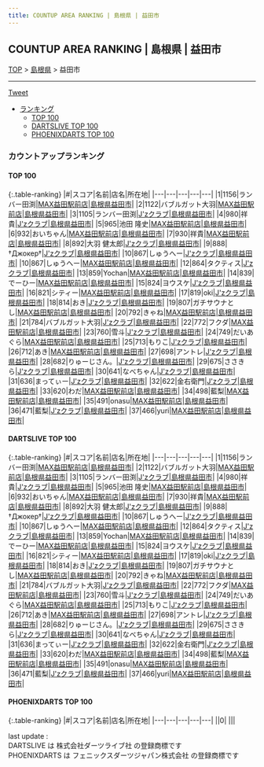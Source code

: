 ```yaml
---
title: COUNTUP AREA RANKING | 島根県 | 益田市
---
```

## COUNTUP AREA RANKING | 島根県 | 益田市

[TOP](/darts/rank/) > [島根県](/darts/rank/島根県/) > 益田市

___

<a href="https://twitter.com/share?ref_src=twsrc%5Etfw" data-text="COUNTUP AREA RANKING | 島根県益田市" class="twitter-share-button" data-hashtags="DARTSLIVE,PHOENIXDARTS,darts,ダーツ" data-show-count="false">Tweet</a>

* [ランキング](#カウントアップランキング)
    * [TOP 100](#top-100)
    * [DARTSLIVE TOP 100](#dartslive-top-100)
    * [PHOENIXDARTS TOP 100](#phoenixdarts-top-100)

### カウントアップランキング

#### TOP 100



{:.table-ranking}
|#|スコア|名前|店名|所在地|
|---|---|---|---|---|
|1|1156|<span class="rank-name-dl">ランバー田渕</span>|<a href="https://search.dartslive.com/jp/shop/f89d26ee6e9dab0a28032249b44395af">MAX益田駅前店</a>|<a href="/darts/rank/島根県/益田市">島根県益田市</a>|
|2|1122|<span class="rank-name-dl">バブルガット大羽</span>|<a href="https://search.dartslive.com/jp/shop/f89d26ee6e9dab0a28032249b44395af">MAX益田駅前店</a>|<a href="/darts/rank/島根県/益田市">島根県益田市</a>|
|3|1105|<span class="rank-name-dl">ランバー田渕</span>|<a href="https://search.dartslive.com/jp/shop/4002e01e8b909f335f9f3321c1147265">J'zクラブ</a>|<a href="/darts/rank/島根県/益田市">島根県益田市</a>|
|4|980|<span class="rank-name-dl">祥貴</span>|<a href="https://search.dartslive.com/jp/shop/4002e01e8b909f335f9f3321c1147265">J'zクラブ</a>|<a href="/darts/rank/島根県/益田市">島根県益田市</a>|
|5|965|<span class="rank-name-dl">池田 隆史</span>|<a href="https://search.dartslive.com/jp/shop/f89d26ee6e9dab0a28032249b44395af">MAX益田駅前店</a>|<a href="/darts/rank/島根県/益田市">島根県益田市</a>|
|6|932|<span class="rank-name-dl">おいちゃん</span>|<a href="https://search.dartslive.com/jp/shop/f89d26ee6e9dab0a28032249b44395af">MAX益田駅前店</a>|<a href="/darts/rank/島根県/益田市">島根県益田市</a>|
|7|930|<span class="rank-name-dl">祥貴</span>|<a href="https://search.dartslive.com/jp/shop/f89d26ee6e9dab0a28032249b44395af">MAX益田駅前店</a>|<a href="/darts/rank/島根県/益田市">島根県益田市</a>|
|8|892|<span class="rank-name-dl">大羽 健太郎</span>|<a href="https://search.dartslive.com/jp/shop/4002e01e8b909f335f9f3321c1147265">J'zクラブ</a>|<a href="/darts/rank/島根県/益田市">島根県益田市</a>|
|9|888|<span class="rank-name-dl">†Джокер†</span>|<a href="https://search.dartslive.com/jp/shop/4002e01e8b909f335f9f3321c1147265">J'zクラブ</a>|<a href="/darts/rank/島根県/益田市">島根県益田市</a>|
|10|867|<span class="rank-name-dl">しゅうへー</span>|<a href="https://search.dartslive.com/jp/shop/4002e01e8b909f335f9f3321c1147265">J'zクラブ</a>|<a href="/darts/rank/島根県/益田市">島根県益田市</a>|
|10|867|<span class="rank-name-dl">しゅうへー</span>|<a href="https://search.dartslive.com/jp/shop/f89d26ee6e9dab0a28032249b44395af">MAX益田駅前店</a>|<a href="/darts/rank/島根県/益田市">島根県益田市</a>|
|12|864|<span class="rank-name-dl">タクティス</span>|<a href="https://search.dartslive.com/jp/shop/4002e01e8b909f335f9f3321c1147265">J'zクラブ</a>|<a href="/darts/rank/島根県/益田市">島根県益田市</a>|
|13|859|<span class="rank-name-dl">Yochan</span>|<a href="https://search.dartslive.com/jp/shop/f89d26ee6e9dab0a28032249b44395af">MAX益田駅前店</a>|<a href="/darts/rank/島根県/益田市">島根県益田市</a>|
|14|839|<span class="rank-name-dl">でーひー</span>|<a href="https://search.dartslive.com/jp/shop/f89d26ee6e9dab0a28032249b44395af">MAX益田駅前店</a>|<a href="/darts/rank/島根県/益田市">島根県益田市</a>|
|15|824|<span class="rank-name-dl">ヨウスケ</span>|<a href="https://search.dartslive.com/jp/shop/4002e01e8b909f335f9f3321c1147265">J'zクラブ</a>|<a href="/darts/rank/島根県/益田市">島根県益田市</a>|
|16|821|<span class="rank-name-dl">シティー</span>|<a href="https://search.dartslive.com/jp/shop/f89d26ee6e9dab0a28032249b44395af">MAX益田駅前店</a>|<a href="/darts/rank/島根県/益田市">島根県益田市</a>|
|17|819|<span class="rank-name-dl">oki</span>|<a href="https://search.dartslive.com/jp/shop/4002e01e8b909f335f9f3321c1147265">J'zクラブ</a>|<a href="/darts/rank/島根県/益田市">島根県益田市</a>|
|18|814|<span class="rank-name-dl">おき</span>|<a href="https://search.dartslive.com/jp/shop/4002e01e8b909f335f9f3321c1147265">J'zクラブ</a>|<a href="/darts/rank/島根県/益田市">島根県益田市</a>|
|19|807|<span class="rank-name-dl">ガチサウナとし</span>|<a href="https://search.dartslive.com/jp/shop/f89d26ee6e9dab0a28032249b44395af">MAX益田駅前店</a>|<a href="/darts/rank/島根県/益田市">島根県益田市</a>|
|20|792|<span class="rank-name-dl">きゃね</span>|<a href="https://search.dartslive.com/jp/shop/f89d26ee6e9dab0a28032249b44395af">MAX益田駅前店</a>|<a href="/darts/rank/島根県/益田市">島根県益田市</a>|
|21|784|<span class="rank-name-dl">バブルガット大羽</span>|<a href="https://search.dartslive.com/jp/shop/4002e01e8b909f335f9f3321c1147265">J'zクラブ</a>|<a href="/darts/rank/島根県/益田市">島根県益田市</a>|
|22|772|<span class="rank-name-dl">フクダ</span>|<a href="https://search.dartslive.com/jp/shop/f89d26ee6e9dab0a28032249b44395af">MAX益田駅前店</a>|<a href="/darts/rank/島根県/益田市">島根県益田市</a>|
|23|760|<span class="rank-name-dl">雪斗</span>|<a href="https://search.dartslive.com/jp/shop/4002e01e8b909f335f9f3321c1147265">J'zクラブ</a>|<a href="/darts/rank/島根県/益田市">島根県益田市</a>|
|24|749|<span class="rank-name-dl">だいあぐら</span>|<a href="https://search.dartslive.com/jp/shop/f89d26ee6e9dab0a28032249b44395af">MAX益田駅前店</a>|<a href="/darts/rank/島根県/益田市">島根県益田市</a>|
|25|713|<span class="rank-name-dl">もりこ</span>|<a href="https://search.dartslive.com/jp/shop/4002e01e8b909f335f9f3321c1147265">J'zクラブ</a>|<a href="/darts/rank/島根県/益田市">島根県益田市</a>|
|26|712|<span class="rank-name-dl">あき</span>|<a href="https://search.dartslive.com/jp/shop/f89d26ee6e9dab0a28032249b44395af">MAX益田駅前店</a>|<a href="/darts/rank/島根県/益田市">島根県益田市</a>|
|27|698|<span class="rank-name-dl">アントレ</span>|<a href="https://search.dartslive.com/jp/shop/4002e01e8b909f335f9f3321c1147265">J'zクラブ</a>|<a href="/darts/rank/島根県/益田市">島根県益田市</a>|
|28|682|<span class="rank-name-dl">りゅーじさん。</span>|<a href="https://search.dartslive.com/jp/shop/4002e01e8b909f335f9f3321c1147265">J'zクラブ</a>|<a href="/darts/rank/島根県/益田市">島根県益田市</a>|
|29|675|<span class="rank-name-dl">ささきら</span>|<a href="https://search.dartslive.com/jp/shop/4002e01e8b909f335f9f3321c1147265">J'zクラブ</a>|<a href="/darts/rank/島根県/益田市">島根県益田市</a>|
|30|641|<span class="rank-name-dl">なべちゃん</span>|<a href="https://search.dartslive.com/jp/shop/4002e01e8b909f335f9f3321c1147265">J'zクラブ</a>|<a href="/darts/rank/島根県/益田市">島根県益田市</a>|
|31|636|<span class="rank-name-dl">まってぃー</span>|<a href="https://search.dartslive.com/jp/shop/4002e01e8b909f335f9f3321c1147265">J'zクラブ</a>|<a href="/darts/rank/島根県/益田市">島根県益田市</a>|
|32|622|<span class="rank-name-dl">金右衛門</span>|<a href="https://search.dartslive.com/jp/shop/4002e01e8b909f335f9f3321c1147265">J'zクラブ</a>|<a href="/darts/rank/島根県/益田市">島根県益田市</a>|
|33|620|<span class="rank-name-dl">わだ</span>|<a href="https://search.dartslive.com/jp/shop/f89d26ee6e9dab0a28032249b44395af">MAX益田駅前店</a>|<a href="/darts/rank/島根県/益田市">島根県益田市</a>|
|34|498|<span class="rank-name-dl">藍梨</span>|<a href="https://search.dartslive.com/jp/shop/f89d26ee6e9dab0a28032249b44395af">MAX益田駅前店</a>|<a href="/darts/rank/島根県/益田市">島根県益田市</a>|
|35|491|<span class="rank-name-dl">onasu</span>|<a href="https://search.dartslive.com/jp/shop/f89d26ee6e9dab0a28032249b44395af">MAX益田駅前店</a>|<a href="/darts/rank/島根県/益田市">島根県益田市</a>|
|36|471|<span class="rank-name-dl">藍梨</span>|<a href="https://search.dartslive.com/jp/shop/4002e01e8b909f335f9f3321c1147265">J'zクラブ</a>|<a href="/darts/rank/島根県/益田市">島根県益田市</a>|
|37|466|<span class="rank-name-dl">yuri</span>|<a href="https://search.dartslive.com/jp/shop/f89d26ee6e9dab0a28032249b44395af">MAX益田駅前店</a>|<a href="/darts/rank/島根県/益田市">島根県益田市</a>|


#### DARTSLIVE TOP 100



{:.table-ranking}
|#|スコア|名前|店名|所在地|
|---|---|---|---|---|
|1|1156|<span class="rank-name-dl">ランバー田渕</span>|<a href="https://search.dartslive.com/jp/shop/f89d26ee6e9dab0a28032249b44395af">MAX益田駅前店</a>|<a href="/darts/rank/島根県/益田市">島根県益田市</a>|
|2|1122|<span class="rank-name-dl">バブルガット大羽</span>|<a href="https://search.dartslive.com/jp/shop/f89d26ee6e9dab0a28032249b44395af">MAX益田駅前店</a>|<a href="/darts/rank/島根県/益田市">島根県益田市</a>|
|3|1105|<span class="rank-name-dl">ランバー田渕</span>|<a href="https://search.dartslive.com/jp/shop/4002e01e8b909f335f9f3321c1147265">J'zクラブ</a>|<a href="/darts/rank/島根県/益田市">島根県益田市</a>|
|4|980|<span class="rank-name-dl">祥貴</span>|<a href="https://search.dartslive.com/jp/shop/4002e01e8b909f335f9f3321c1147265">J'zクラブ</a>|<a href="/darts/rank/島根県/益田市">島根県益田市</a>|
|5|965|<span class="rank-name-dl">池田 隆史</span>|<a href="https://search.dartslive.com/jp/shop/f89d26ee6e9dab0a28032249b44395af">MAX益田駅前店</a>|<a href="/darts/rank/島根県/益田市">島根県益田市</a>|
|6|932|<span class="rank-name-dl">おいちゃん</span>|<a href="https://search.dartslive.com/jp/shop/f89d26ee6e9dab0a28032249b44395af">MAX益田駅前店</a>|<a href="/darts/rank/島根県/益田市">島根県益田市</a>|
|7|930|<span class="rank-name-dl">祥貴</span>|<a href="https://search.dartslive.com/jp/shop/f89d26ee6e9dab0a28032249b44395af">MAX益田駅前店</a>|<a href="/darts/rank/島根県/益田市">島根県益田市</a>|
|8|892|<span class="rank-name-dl">大羽 健太郎</span>|<a href="https://search.dartslive.com/jp/shop/4002e01e8b909f335f9f3321c1147265">J'zクラブ</a>|<a href="/darts/rank/島根県/益田市">島根県益田市</a>|
|9|888|<span class="rank-name-dl">†Джокер†</span>|<a href="https://search.dartslive.com/jp/shop/4002e01e8b909f335f9f3321c1147265">J'zクラブ</a>|<a href="/darts/rank/島根県/益田市">島根県益田市</a>|
|10|867|<span class="rank-name-dl">しゅうへー</span>|<a href="https://search.dartslive.com/jp/shop/4002e01e8b909f335f9f3321c1147265">J'zクラブ</a>|<a href="/darts/rank/島根県/益田市">島根県益田市</a>|
|10|867|<span class="rank-name-dl">しゅうへー</span>|<a href="https://search.dartslive.com/jp/shop/f89d26ee6e9dab0a28032249b44395af">MAX益田駅前店</a>|<a href="/darts/rank/島根県/益田市">島根県益田市</a>|
|12|864|<span class="rank-name-dl">タクティス</span>|<a href="https://search.dartslive.com/jp/shop/4002e01e8b909f335f9f3321c1147265">J'zクラブ</a>|<a href="/darts/rank/島根県/益田市">島根県益田市</a>|
|13|859|<span class="rank-name-dl">Yochan</span>|<a href="https://search.dartslive.com/jp/shop/f89d26ee6e9dab0a28032249b44395af">MAX益田駅前店</a>|<a href="/darts/rank/島根県/益田市">島根県益田市</a>|
|14|839|<span class="rank-name-dl">でーひー</span>|<a href="https://search.dartslive.com/jp/shop/f89d26ee6e9dab0a28032249b44395af">MAX益田駅前店</a>|<a href="/darts/rank/島根県/益田市">島根県益田市</a>|
|15|824|<span class="rank-name-dl">ヨウスケ</span>|<a href="https://search.dartslive.com/jp/shop/4002e01e8b909f335f9f3321c1147265">J'zクラブ</a>|<a href="/darts/rank/島根県/益田市">島根県益田市</a>|
|16|821|<span class="rank-name-dl">シティー</span>|<a href="https://search.dartslive.com/jp/shop/f89d26ee6e9dab0a28032249b44395af">MAX益田駅前店</a>|<a href="/darts/rank/島根県/益田市">島根県益田市</a>|
|17|819|<span class="rank-name-dl">oki</span>|<a href="https://search.dartslive.com/jp/shop/4002e01e8b909f335f9f3321c1147265">J'zクラブ</a>|<a href="/darts/rank/島根県/益田市">島根県益田市</a>|
|18|814|<span class="rank-name-dl">おき</span>|<a href="https://search.dartslive.com/jp/shop/4002e01e8b909f335f9f3321c1147265">J'zクラブ</a>|<a href="/darts/rank/島根県/益田市">島根県益田市</a>|
|19|807|<span class="rank-name-dl">ガチサウナとし</span>|<a href="https://search.dartslive.com/jp/shop/f89d26ee6e9dab0a28032249b44395af">MAX益田駅前店</a>|<a href="/darts/rank/島根県/益田市">島根県益田市</a>|
|20|792|<span class="rank-name-dl">きゃね</span>|<a href="https://search.dartslive.com/jp/shop/f89d26ee6e9dab0a28032249b44395af">MAX益田駅前店</a>|<a href="/darts/rank/島根県/益田市">島根県益田市</a>|
|21|784|<span class="rank-name-dl">バブルガット大羽</span>|<a href="https://search.dartslive.com/jp/shop/4002e01e8b909f335f9f3321c1147265">J'zクラブ</a>|<a href="/darts/rank/島根県/益田市">島根県益田市</a>|
|22|772|<span class="rank-name-dl">フクダ</span>|<a href="https://search.dartslive.com/jp/shop/f89d26ee6e9dab0a28032249b44395af">MAX益田駅前店</a>|<a href="/darts/rank/島根県/益田市">島根県益田市</a>|
|23|760|<span class="rank-name-dl">雪斗</span>|<a href="https://search.dartslive.com/jp/shop/4002e01e8b909f335f9f3321c1147265">J'zクラブ</a>|<a href="/darts/rank/島根県/益田市">島根県益田市</a>|
|24|749|<span class="rank-name-dl">だいあぐら</span>|<a href="https://search.dartslive.com/jp/shop/f89d26ee6e9dab0a28032249b44395af">MAX益田駅前店</a>|<a href="/darts/rank/島根県/益田市">島根県益田市</a>|
|25|713|<span class="rank-name-dl">もりこ</span>|<a href="https://search.dartslive.com/jp/shop/4002e01e8b909f335f9f3321c1147265">J'zクラブ</a>|<a href="/darts/rank/島根県/益田市">島根県益田市</a>|
|26|712|<span class="rank-name-dl">あき</span>|<a href="https://search.dartslive.com/jp/shop/f89d26ee6e9dab0a28032249b44395af">MAX益田駅前店</a>|<a href="/darts/rank/島根県/益田市">島根県益田市</a>|
|27|698|<span class="rank-name-dl">アントレ</span>|<a href="https://search.dartslive.com/jp/shop/4002e01e8b909f335f9f3321c1147265">J'zクラブ</a>|<a href="/darts/rank/島根県/益田市">島根県益田市</a>|
|28|682|<span class="rank-name-dl">りゅーじさん。</span>|<a href="https://search.dartslive.com/jp/shop/4002e01e8b909f335f9f3321c1147265">J'zクラブ</a>|<a href="/darts/rank/島根県/益田市">島根県益田市</a>|
|29|675|<span class="rank-name-dl">ささきら</span>|<a href="https://search.dartslive.com/jp/shop/4002e01e8b909f335f9f3321c1147265">J'zクラブ</a>|<a href="/darts/rank/島根県/益田市">島根県益田市</a>|
|30|641|<span class="rank-name-dl">なべちゃん</span>|<a href="https://search.dartslive.com/jp/shop/4002e01e8b909f335f9f3321c1147265">J'zクラブ</a>|<a href="/darts/rank/島根県/益田市">島根県益田市</a>|
|31|636|<span class="rank-name-dl">まってぃー</span>|<a href="https://search.dartslive.com/jp/shop/4002e01e8b909f335f9f3321c1147265">J'zクラブ</a>|<a href="/darts/rank/島根県/益田市">島根県益田市</a>|
|32|622|<span class="rank-name-dl">金右衛門</span>|<a href="https://search.dartslive.com/jp/shop/4002e01e8b909f335f9f3321c1147265">J'zクラブ</a>|<a href="/darts/rank/島根県/益田市">島根県益田市</a>|
|33|620|<span class="rank-name-dl">わだ</span>|<a href="https://search.dartslive.com/jp/shop/f89d26ee6e9dab0a28032249b44395af">MAX益田駅前店</a>|<a href="/darts/rank/島根県/益田市">島根県益田市</a>|
|34|498|<span class="rank-name-dl">藍梨</span>|<a href="https://search.dartslive.com/jp/shop/f89d26ee6e9dab0a28032249b44395af">MAX益田駅前店</a>|<a href="/darts/rank/島根県/益田市">島根県益田市</a>|
|35|491|<span class="rank-name-dl">onasu</span>|<a href="https://search.dartslive.com/jp/shop/f89d26ee6e9dab0a28032249b44395af">MAX益田駅前店</a>|<a href="/darts/rank/島根県/益田市">島根県益田市</a>|
|36|471|<span class="rank-name-dl">藍梨</span>|<a href="https://search.dartslive.com/jp/shop/4002e01e8b909f335f9f3321c1147265">J'zクラブ</a>|<a href="/darts/rank/島根県/益田市">島根県益田市</a>|
|37|466|<span class="rank-name-dl">yuri</span>|<a href="https://search.dartslive.com/jp/shop/f89d26ee6e9dab0a28032249b44395af">MAX益田駅前店</a>|<a href="/darts/rank/島根県/益田市">島根県益田市</a>|


#### PHOENIXDARTS TOP 100



{:.table-ranking}
|#|スコア|名前|店名|所在地|
|---|---|---|---|---|
||0|<span class="rank-name-dl"> </span>|<a href=""></a>|<a href="/darts/rank//"></a>|


<div class="footer border-top border-gray-light mt-5 pt-3 text-right text-gray">
    last update : <span style="font-weight: italic" id="foot_last_modified"></span><br />
    DARTSLIVE は 株式会社ダーツライブ社 の登録商標です<br />
    PHOENIXDARTS は フェニックスダーツジャパン株式会社 の登録商標です<br />
</div>

<script src="https://cdnjs.cloudflare.com/ajax/libs/jquery.tablesorter/2.31.3/js/jquery.tablesorter.min.js" integrity="sha512-qzgd5cYSZcosqpzpn7zF2ZId8f/8CHmFKZ8j7mU4OUXTNRd5g+ZHBPsgKEwoqxCtdQvExE5LprwwPAgoicguNg==" crossorigin="anonymous" referrerpolicy="no-referrer"></script>
<link rel="stylesheet" href="https://cdnjs.cloudflare.com/ajax/libs/jquery.tablesorter/2.31.3/css/theme.default.min.css" integrity="sha512-wghhOJkjQX0Lh3NSWvNKeZ0ZpNn+SPVXX1Qyc9OCaogADktxrBiBdKGDoqVUOyhStvMBmJQ8ZdMHiR3wuEq8+w==" crossorigin="anonymous" referrerpolicy="no-referrer" />
<script>
$(function() {
    $(".table-ranking").tablesorter({sortList:[[0, 0]]});
    $("#foot_last_modified").text(formatDate(new Date(document.lastModified), 'yyyy-MM-dd HH:mm:ss'));
});
</script>

<script async src="https://platform.twitter.com/widgets.js" charset="utf-8"></script>